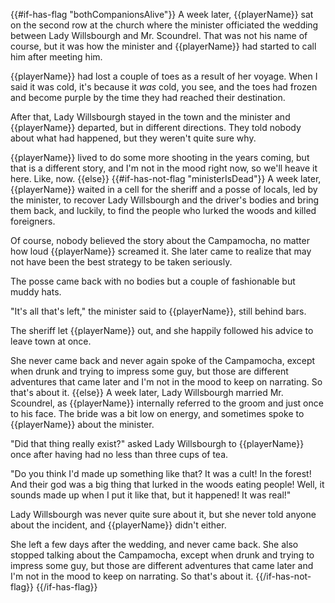 {{#if-has-flag "bothCompanionsAlive"}}
A week later, {{playerName}} sat on the second row at the church where the minister officiated the wedding between Lady Willsbourgh and Mr. Scoundrel. That was not his name of course, but it was how the minister and {{playerName}} had started to call him after meeting him.

{{playerName}} had lost a couple of toes as a result of her voyage. When I said it was cold, it's because it _was_ cold, you see, and the toes had frozen and become purple by the time they had reached their destination.

After that, Lady Willsbourgh stayed in the town and the minister and {{playerName}} departed, but in different directions. They told nobody about what had happened, but they weren't quite sure why.

{{playerName}} lived to do some more shooting in the years coming, but that is a different story, and I'm not in the mood right now, so we'll heave it here. Like, now.
{{else}}
{{#if-has-not-flag "ministerIsDead"}}
A week later, {{playerName}} waited in a cell for the sheriff and a posse of locals, led by the minister, to recover Lady Willsbourgh and the driver's bodies and bring them back, and luckily, to find the people who lurked the woods and killed foreigners.

Of course, nobody believed the story about the Campamocha, no matter how loud {{playerName}} screamed it. She later came to realize that may not have been the best strategy to be taken seriously.

The posse came back with no bodies but a couple of fashionable but muddy hats.

"It's all that's left," the minister said to {{playerName}}, still behind bars.

The sheriff let {{playerName}} out, and she happily followed his advice to leave town at once.

She never came back and never again spoke of the Campamocha, except when drunk and trying to impress some guy, but those are different adventures that came later and I'm not in the mood to keep on narrating. So that's about it.
{{else}}
A week later, Lady Willsbourgh married Mr. Scoundrel, as {{playerName}} internally referred to the groom and just once to his face. The bride was a bit low on energy, and sometimes spoke to {{playerName}} about the minister.

"Did that thing really exist?" asked Lady Willsbourgh to {{playerName}} once after having had no less than three cups of tea.

"Do you think I'd made up something like that? It was a cult! In the forest! And their god was a big thing that lurked in the woods eating people! Well, it sounds made up when I put it like that, but it happened! It was real!"

Lady Willsbourgh was never quite sure about it, but she never told anyone about the incident, and {{playerName}} didn't either.

She left a few days after the wedding, and never came back. She also stopped talking about the Campamocha, except when drunk and trying to impress some guy, but those are different adventures that came later and I'm not in the mood to keep on narrating. So that's about it.
{{/if-has-not-flag}}
{{/if-has-flag}}
